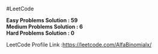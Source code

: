 #LeetCode  

__Easy Problems Solution : 59__  
__Medium Problems Solution : 6__    
__Hard Problems Solution : 0__  

  LeetCode Profile Link :https://leetcode.com/AlfaBinomialx/
